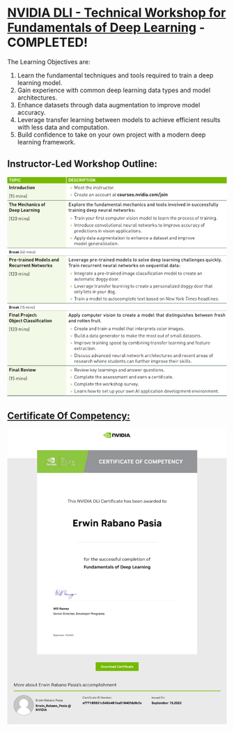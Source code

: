 
# [NVIDIA DLI - Technical Workshop for Fundamentals of Deep Learning](https://www.nvidia.com/en-us/training/instructor-led-workshops/fundamentals-of-deep-learning) - COMPLETED!


The Learning Objectives are:

1. Learn the fundamental techniques and tools required to train a deep learning model.
2. Gain experience with common deep learning data types and model architectures.
3. Enhance datasets through data augmentation to improve model accuracy.
4. Leverage transfer learning between models to achieve efficient results with less data and computation.
5. Build confidence to take on your own project with a modern deep learning framework.

## Instructor-Led Workshop Outline:

<p style="text-align:center">
    <a href="https://www.nvidia.com/en-us/training/instructor-led-workshops/fundamentals-of-deep-learning" target="_blank">
    <img src="images/Workshop_Outline_FDL.png" alt="NVIDIA-DLI---Fundamentals-of-Deep-Learning"  />
    </a>
</p>

## [Certificate Of Competency:](https://learn.nvidia.com/certificates?id=ef77185931c546b481ba51840fdd8cfa)

<p style="text-align:center">
    <a href="https://courses.nvidia.com/certificates/ef77185931c546b481ba51840fdd8cfa/" target="_blank">
    <img src="images/CC_FDL.png" alt="NVIDIA-DLI---Fundamentals-of-Deep-Learning"  />
    </a>
</p>


